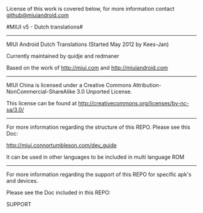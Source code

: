 License of this work is covered below, for more information contact github@miuiandroid.com

#MIUI v5 - Dutch translations#

---------------------------------------------------------------------------------------------

MIUI Android Dutch Translations (Started May 2012 by Kees-Jan) 

Currently maintained by quidje and redmaner

Based on the work of http://miui.com and http://miuiandroid.com

---------------------------------------------------------------------------------------------

MIUI China is licensed under a Creative Commons Attribution-NonCommercial-ShareAlike 3.0 Unported License.

This license can be found at http://creativecommons.org/licenses/by-nc-sa/3.0/

---------------------------------------------------------------------------------------------

For more information regarding the structure of this REPO. Please see this Doc: 

http://miui.connortumbleson.com/dev_guide

It can be used in other languages to be included in multi language ROM

---------------------------------------------------------------------------------------------

For more information regarding the support of this REPO for specific apk's and devices.

Please see the Doc included in this REPO: 

SUPPORT
